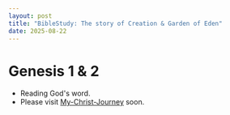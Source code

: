 ```yaml
---
layout: post
title: "BibleStudy: The story of Creation & Garden of Eden"
date: 2025-08-22
---
```


# Genesis 1 & 2
- Reading God's word.
- Please visit <a href="/christ">My-Christ-Journey</a> soon.